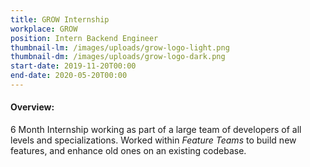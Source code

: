 ```yaml
---
title: GROW Internship
workplace: GROW
position: Intern Backend Engineer
thumbnail-lm: /images/uploads/grow-logo-light.png
thumbnail-dm: /images/uploads/grow-logo-dark.png
start-date: 2019-11-20T00:00
end-date: 2020-05-20T00:00
---
```


#### Overview:

6 Month Internship working as part of a large team of developers of all levels and specializations. Worked within _Feature Teams_ to build new features, and enhance old ones on an existing codebase.
